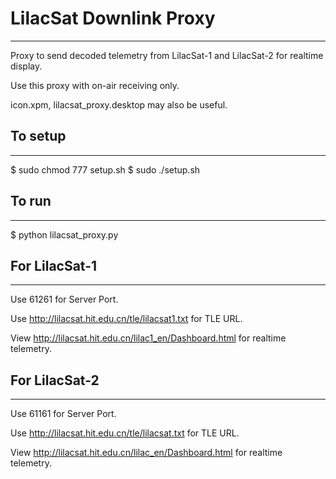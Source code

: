 # LilacSat Downlink Proxy
----------------------------------------------------------------------------------
Proxy to send decoded telemetry from LilacSat-1 and LilacSat-2 for realtime display.

Use this proxy with on-air receiving only.

icon.xpm, lilacsat_proxy.desktop may also be useful.

## To setup
----------------------------------------------------------------------------------
$ sudo chmod 777 setup.sh
$ sudo ./setup.sh
 
## To run
----------------------------------------------------------------------------------
$ python lilacsat_proxy.py

## For LilacSat-1
----------------------------------------------------------------------------------
Use 61261 for Server Port.

Use http://lilacsat.hit.edu.cn/tle/lilacsat1.txt for TLE URL.

View http://lilacsat.hit.edu.cn/lilac1_en/Dashboard.html for realtime telemetry.

## For LilacSat-2
----------------------------------------------------------------------------------
Use 61161 for Server Port.

Use http://lilacsat.hit.edu.cn/tle/lilacsat.txt for TLE URL.

View http://lilacsat.hit.edu.cn/lilac_en/Dashboard.html for realtime telemetry.



